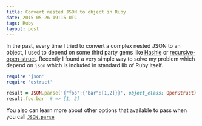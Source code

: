 ```yaml
---
title: Convert nested JSON to object in Ruby
date: 2015-05-26 19:15 UTC
tags: Ruby
layout: post
---
```


In the past, every time I tried to convert a complex nested JSON to an object, 
I used to depend on some third party gems like [Hashie](https://github.com/intridea/hashie)
or [recursive-open-struct](https://github.com/aetherknight/recursive-open-struct).
Recently I found a very simple way to solve my problem which depend on `json` which is included in standard lib of Ruby itself.

```ruby
require 'json'
require 'ostruct'

result = JSON.parse('{"foo":{"bar":[1,2]}}', object_class: OpenStruct)
result.foo.bar  # => [1, 2]
```

You also can learn more about other options that available to pass when you call [`JSON.parse`](http://ruby-doc.org/stdlib-2.2.2/libdoc/json/rdoc/JSON.html#method-i-parse)
